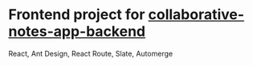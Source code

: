 # Frontend project for [collaborative-notes-app-backend](https://github.com/DenPeshkov/collaborative-notes-app-backend)
React, Ant Design, React Route, Slate, Automerge